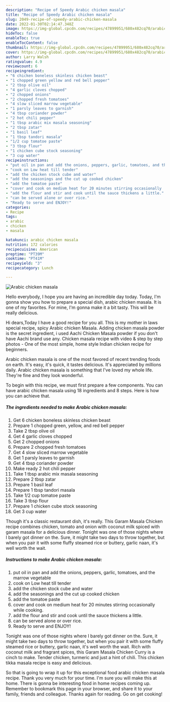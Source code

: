 ```yaml
---
description: "Recipe of Speedy Arabic chicken masala"
title: "Recipe of Speedy Arabic chicken masala"
slug: 2049-recipe-of-speedy-arabic-chicken-masala
date: 2022-01-30T02:14:47.348Z
image: https://img-global.cpcdn.com/recipes/47899951/680x482cq70/arabic-chicken-masala-recipe-main-photo.jpg
hideToc: false
enableToc: true
enableTocContent: false
thumbnail: https://img-global.cpcdn.com/recipes/47899951/680x482cq70/arabic-chicken-masala-recipe-main-photo.jpg
cover: https://img-global.cpcdn.com/recipes/47899951/680x482cq70/arabic-chicken-masala-recipe-main-photo.jpg
author: Larry Walsh
ratingvalue: 4.9
reviewcount: 6
recipeingredient:
- "6 chicken boneless skinless chicken beast"
- "1 chopped green yellow and red bell pepper"
- "2 tbsp olive oil"
- "4 garlic cloves chopped"
- "2 chopped onions"
- "2 chopped fresh tomatoes"
- "4 slow sliced marrow vegetable"
- "1 parsly leaves to garnish"
- "4 tbsp coriander powder"
- "2 hot chili pepper"
- "1 tbsp arabic mix masala seasoning"
- "2 tbsp zatar"
- "1 basil leaf"
- "1 tbsp tandori masala"
- "1/2 cup tomatoe paste"
- "3 tbsp flour"
- "1 chicken cube stock seasoning"
- "3 cup water"
recipeinstructions:
- "put oil in pan and add the onions, peppers, garlic, tomatoes, and the marrow vegetable"
- "cook on Low heat till tender"
- "add the chicken stock cube and water"
- "add the seasonings and the cut up cooked chicken"
- "add the tomatoe paste"
- "cover and cook on medium heat for 20 minutes stirring occasionally  while cooking."
- "add the flour and stir and cook until the sauce thickens a little."
- "can be served alone or over rice."
- "Ready to serve and ENJOY!"
categories:
- Recipe
tags:
- arabic
- chicken
- masala

katakunci: arabic chicken masala 
nutrition: 172 calories
recipecuisine: American
preptime: "PT39M"
cooktime: "PT41M"
recipeyield: "3"
recipecategory: Lunch

---
```



![Arabic chicken masala](https://img-global.cpcdn.com/recipes/47899951/680x482cq70/arabic-chicken-masala-recipe-main-photo.jpg)

Hello everybody, I hope you are having an incredible day today. Today, I'm gonna show you how to prepare a special dish, arabic chicken masala. It is one of my favorites. For mine, I'm gonna make it a bit tasty. This will be really delicious.

Hi dears,Today I have a good recipe for you all. This is my mother in laws special recipe, spicy Arabic chicken Masala. Adding chicken masala powder is the secret ingredient, i used Aachi Chicken Masala powder if you don&#39;t have Aachi brand use any. Chicken masala recipe with video &amp; step by step photos - One of the most simple, home style Indian chicken recipe for beginners.

Arabic chicken masala is one of the most favored of recent trending foods on earth. It's easy, it's quick, it tastes delicious. It's appreciated by millions daily. Arabic chicken masala is something that I've loved my whole life. They're fine and they look wonderful.


To begin with this recipe, we must first prepare a few components. You can have arabic chicken masala using 18 ingredients and 8 steps. Here is how you can achieve that.

<!--inarticleads1-->

##### The ingredients needed to make Arabic chicken masala:

1. Get 6 chicken boneless skinless chicken beast
1. Prepare 1 chopped green, yellow, and red bell pepper
1. Take 2 tbsp olive oil
1. Get 4 garlic cloves chopped
1. Get 2 chopped onions
1. Prepare 2 chopped fresh tomatoes
1. Get 4 slow sliced marrow vegetable
1. Get 1 parsly leaves to garnish
1. Get 4 tbsp coriander powder
1. Make ready 2 hot chili pepper
1. Take 1 tbsp arabic mix masala seasoning
1. Prepare 2 tbsp zatar
1. Prepare 1 basil leaf
1. Prepare 1 tbsp tandori masala
1. Take 1/2 cup tomatoe paste
1. Take 3 tbsp flour
1. Prepare 1 chicken cube stock seasoning
1. Get 3 cup water


Though it&#39;s a classic restaurant dish, it&#39;s really. This Garam Masala Chicken recipe combines chicken, tomato and onion with coconut milk spiced with garam masala for a delicious dinner. Tonight was one of those nights where I barely got dinner on the. Sure, it might take two days to throw together, but when you pair it with some fluffy steamed rice or buttery, garlic naan, it&#39;s well worth the wait. 

<!--inarticleads2-->

##### Instructions to make Arabic chicken masala:

1. put oil in pan and add the onions, peppers, garlic, tomatoes, and the marrow vegetable
1. cook on Low heat till tender
1. add the chicken stock cube and water
1. add the seasonings and the cut up cooked chicken
1. add the tomatoe paste
1. cover and cook on medium heat for 20 minutes stirring occasionally  while cooking.
1. add the flour and stir and cook until the sauce thickens a little.
1. can be served alone or over rice.
1. Ready to serve and ENJOY!

Tonight was one of those nights where I barely got dinner on the. Sure, it might take two days to throw together, but when you pair it with some fluffy steamed rice or buttery, garlic naan, it&#39;s well worth the wait. Rich with coconut milk and fragrant spices, this Garam Masala Chicken Curry is a cinch to make. Tender chicken, turmeric and just a hint of chili. This chicken tikka masala recipe is easy and delicious. 

So that is going to wrap it up for this exceptional food arabic chicken masala recipe. Thank you very much for your time. I'm sure you will make this at home. There is gonna be interesting food in home recipes coming up. Remember to bookmark this page in your browser, and share it to your family, friends and colleague. Thanks again for reading. Go on get cooking!
